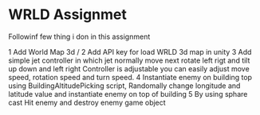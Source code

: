 # WRLD Assignmet 

Followinf few thing i don in this assignment 

1 Add World Map 3d /
2 Add API key for load WRLD 3d map in unity 
3 Add simple jet controller
  in which jet normally move next rotate left rigt and tilt up down and left right
  Controller is adjustable you can easily adjust move speed, rotation speed and turn speed.
4 Instantiate enemy on building top using BuildingAltitudePicking script, Randomally change longitude and latitude value and instantiate 
  enemy on top of building
5 By using sphare cast Hit enemy and destroy enemy game object
  
